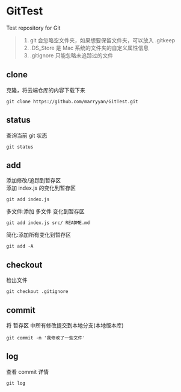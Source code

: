 # GitTest
 Test repository for Git  

> 1. git 会忽略空文件夹，如果想要保留文件夹，可以放入 .gitkeep
> 2. .DS_Store 是 Mac 系统的文件夹的自定义属性信息
> 3. .gitignore 只能忽略未追踪过的文件

## clone  
克隆，将云端仓库的内容下载下来  
  
    git clone https://github.com/marryyan/GitTest.git  
      
## status  
查询当前 git 状态  

    git status

## add  
添加修改/追踪到暂存区  
添加 index.js 的变化到暂存区

    git add index.js  

多文件:添加 多文件 变化到暂存区

    git add index.js src/ README.md  
    
简化:添加所有变化到暂存区  

    git add -A
    
## checkout  
检出文件  

    git checkout .gitignore 
    
## commit  
将 暂存区 中所有修改提交到本地分支(本地版本库)  

    git commit -m '我修改了一些文件'
    
## log  
查看 commit 详情  

    git log

